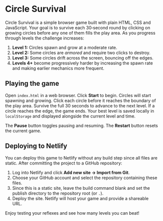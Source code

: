 # Circle Survival

Circle Survival is a simple browser game built with plain HTML, CSS and JavaScript. Your goal is to survive each 30‑second round by clicking on growing circles before any one of them fills the play area. As you progress through levels the challenge increases:

1. **Level 1:** Circles spawn and grow at a moderate rate.
2. **Level 2:** Some circles are *armored* and require two clicks to destroy.
3. **Level 3:** Some circles drift across the screen, bouncing off the edges.
4. **Levels 4+** become progressively harder by increasing the spawn rate and making earlier mechanics more frequent.

## Playing the game

Open `index.html` in a web browser. Click **Start** to begin. Circles will start spawning and growing. Click each circle before it reaches the boundary of the play area. Survive the full 30 seconds to advance to the next level. If a circle reaches the edge, the game ends. Your best level is saved locally in `localStorage` and displayed alongside the current level and time.

The **Pause** button toggles pausing and resuming. The **Restart** button resets the current game.

## Deploying to Netlify

You can deploy this game to Netlify without any build step since all files are static. After committing the project to a GitHub repository:

1. Log into Netlify and click **Add new site → Import from Git**.
2. Choose your GitHub account and select the repository containing these files.
3. Since this is a static site, leave the build command blank and set the publish directory to the repository root (or `.`).
4. Deploy the site. Netlify will host your game and provide a shareable URL.

Enjoy testing your reflexes and see how many levels you can beat!